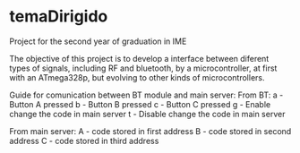 # temaDirigido
Project for the second year of graduation in IME

The objective of this project is to develop a interface between diferent types of signals, including RF and bluetooth, by a microcontroller, at first with an ATmega328p, but evolving to other kinds of microcontrollers.

Guide for comunication between BT module and main server:
From BT:
a - Button A pressed
b - Button B pressed
c - Button C pressed
g - Enable change the code in main server
t - Disable change the code in main server

From main server:
A - code stored in first address
B - code stored in second address
C - code stored in third address
